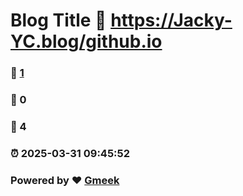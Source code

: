 # Blog Title :link: https://Jacky-YC.blog/github.io 
### :page_facing_up: [1](https://Jacky-YC.blog/github.io/tag.html) 
### :speech_balloon: 0 
### :hibiscus: 4 
### :alarm_clock: 2025-03-31 09:45:52 
### Powered by :heart: [Gmeek](https://github.com/Meekdai/Gmeek)
